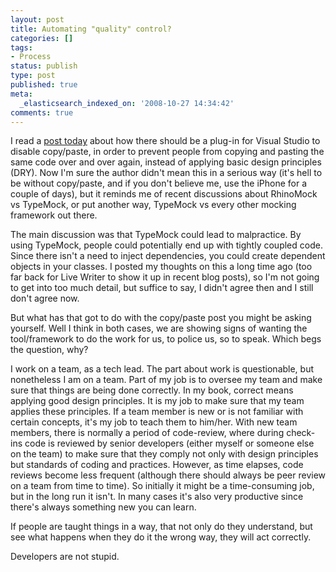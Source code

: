 ```yaml
---
layout: post
title: Automating "quality" control?
categories: []
tags:
- Process
status: publish
type: post
published: true
meta:
  _elasticsearch_indexed_on: '2008-10-27 14:34:42'
comments: true
---
```

<p>I read a <a href="http://elegantcode.com/2008/10/21/visual-studio-plug-in-idea/">post today</a> about how there should be a plug-in for Visual Studio to disable copy/paste, in order to prevent people from copying and pasting the same code over and over again, instead of applying basic design principles (DRY). Now I'm sure the author didn't mean this in a serious way (it's hell to be without copy/paste, and if you don't believe me, use the iPhone for a couple of days), but it reminds me of recent discussions about RhinoMock vs TypeMock, or put another way, TypeMock vs every other mocking framework out there. </p>  <p>The main discussion was that TypeMock could lead to malpractice. By using TypeMock, people could potentially end up with tightly coupled code. Since there isn't a need to inject dependencies, you could create dependent objects in your classes. I posted my thoughts on this a long time ago (too far back for Live Writer to show it up in recent blog posts), so I'm not going to get into too much detail, but suffice to say, I didn't agree then and I still don't agree now. </p>  <p>But what has that got to do with the copy/paste post you might be asking yourself. Well I think in both cases, we are showing signs of wanting the tool/framework to do the work for us, to police us, so to speak. Which begs the question, why? </p>  <p>I work on a team, as a tech lead. The part about work is questionable, but nonetheless I am on a team. Part of my job is to oversee my team and make sure that things are being done correctly. In my book, correct means applying good design principles. It is my job to make sure that my team applies these principles. If a team member is new or is not familiar with certain concepts, it's my job to teach them to him/her. With new team members, there is normally a period of code-review, where during check-ins code is reviewed by senior developers (either myself or someone else on the team) to make sure that they comply not only with design principles but standards of coding and practices. However, as time elapses, code reviews become less frequent (although there should always be peer review on a team from time to time). So initially it might be a time-consuming job, but in the long run it isn't. In many cases it's also very productive since there's always something new you can learn. </p>  <p>If people are taught things in a way, that not only do they understand, but see what happens when they do it the wrong way, they will act correctly. </p>  <p>Developers are not stupid. </p>
